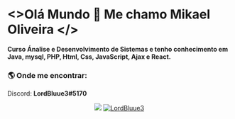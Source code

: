 # <>Olá Mundo 👋 Me chamo Mikael Oliveira </>

**Curso Ánalise e Desenvolvimento de Sistemas e tenho conhecimento em Java, mysql, PHP, Html, Css, JavaScript, Ajax e React.**

### 🌎  Onde me encontrar:

Discord:  **LordBluue3#5170**


<p align = "center">
  <a href="https://github.com/LordBluue3"><img src="https://github-readme-stats.vercel.app/api/top-langs/?username=LordBluue3&layout=compact&theme=dark"/></a> 
  <a href="https://github.com/LordBluue3"><img src="https://github-readme-stats.vercel.app/api?username=LordBluue3&show_icons=true&theme=dark&include_all_commits=true&count_private=true" alt="LordBluue3"/></a>
</p> 
